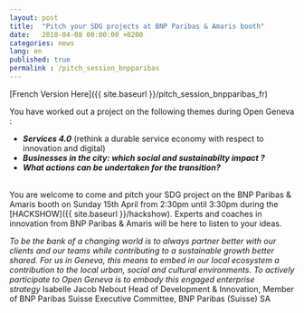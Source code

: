 ```yaml
---
layout: post
title:  "Pitch your SDG projects at BNP Paribas & Amaris booth"
date:   2018-04-08 00:00:00 +0200
categories: news
lang: en
published: true
permalink : /pitch_session_bnpparibas
---
```


[French Version Here]({{ site.baseurl }}/pitch_session_bnpparibas_fr)

You have worked out a project on the following themes during Open Geneva :

* ***Services 4.0*** (rethink a durable service economy with respect to innovation and digital)
* ***Businesses in the city: which social and sustainabilty impact ?***
* ***What actions can be undertaken for the transition?***


<br>
You are welcome to come and pitch your SDG project on the BNP Paribas & Amaris booth on Sunday 15th April from 2:30pm until 3:30pm during the [HACKSHOW]({{ site.baseurl }}/hackshow). Experts and coaches in innovation from BNP Paribas & Amaris will be here to listen to your ideas.


*To be the bank of a changing world is to always partner better with our clients and our teams
while contributing to a sustainable growth better shared. For us in Geneva, this means to embed
in our local ecosystem a contribution to the local urban, social and cultural environments. To
actively participate to Open Geneva is to embody this engaged enterprise strategy* Isabelle
Jacob Nebout Head of Development &amp; Innovation, Member of BNP Paribas Suisse Executive
Committee, BNP Paribas (Suisse) SA
